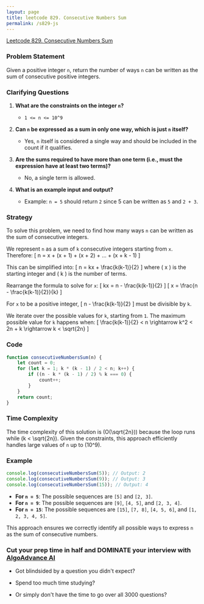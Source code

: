 ```yaml
---
layout: page
title: leetcode 829. Consecutive Numbers Sum
permalink: /s829-js
---
```

[Leetcode 829. Consecutive Numbers Sum](https://algoadvance.github.io/algoadvance/l829)
### Problem Statement

Given a positive integer `n`, return the number of ways `n` can be written as the sum of consecutive positive integers.

### Clarifying Questions

1. **What are the constraints on the integer `n`?**
   - `1 <= n <= 10^9`

2. **Can `n` be expressed as a sum in only one way, which is just `n` itself?**
   - Yes, `n` itself is considered a single way and should be included in the count if it qualifies.

3. **Are the sums required to have more than one term (i.e., must the expression have at least two terms)?**
   - No, a single term is allowed.

4. **What is an example input and output?**
   - Example: `n = 5` should return `2` since 5 can be written as `5` and `2 + 3`.

### Strategy

To solve this problem, we need to find how many ways `n` can be written as the sum of consecutive integers. 

We represent `n` as a sum of `k` consecutive integers starting from `x`. Therefore:
\[ n = x + (x + 1) + (x + 2) + ... + (x + k - 1) \]

This can be simplified into:
\[ n = kx + \frac{k(k-1)}{2} \]
where \( x \) is the starting integer and \( k \) is the number of terms.

Rearrange the formula to solve for `x`:
\[ kx = n - \frac{k(k-1)}{2} \]
\[ x = \frac{n - \frac{k(k-1)}{2}}{k} \]

For `x` to be a positive integer,
\[ n - \frac{k(k-1)}{2} \]
must be divisible by `k`.

We iterate over the possible values for `k`, starting from `1`. The maximum possible value for `k` happens when:
\[ \frac{k(k-1)}{2} < n \rightarrow k^2 < 2n + k \rightarrow k < \sqrt{2n} \]

### Code

```javascript
function consecutiveNumbersSum(n) {
    let count = 0;
    for (let k = 1; k * (k - 1) / 2 < n; k++) {
        if ((n - k * (k - 1) / 2) % k === 0) {
            count++;
        }
    }
    return count;
}
```

### Time Complexity

The time complexity of this solution is \(O(\sqrt{2n})\) because the loop runs while \(k < \sqrt{2n}\). Given the constraints, this approach efficiently handles large values of `n` up to \(10^9\).

### Example

```javascript
console.log(consecutiveNumbersSum(5)); // Output: 2
console.log(consecutiveNumbersSum(9)); // Output: 3
console.log(consecutiveNumbersSum(15)); // Output: 4
```

- **For `n = 5`**: The possible sequences are `[5]` and `[2, 3]`.
- **For `n = 9`**: The possible sequences are `[9]`, `[4, 5]`, and `[2, 3, 4]`.
- **For `n = 15`**: The possible sequences are `[15]`, `[7, 8]`, `[4, 5, 6]`, and `[1, 2, 3, 4, 5]`.

This approach ensures we correctly identify all possible ways to express `n` as the sum of consecutive numbers.


### Cut your prep time in half and DOMINATE your interview with [AlgoAdvance AI](https://algoAdvance.com)

- Got blindsided by a question you didn't expect?

- Spend too much time studying?

- Or simply don't have the time to go over all 3000 questions?

